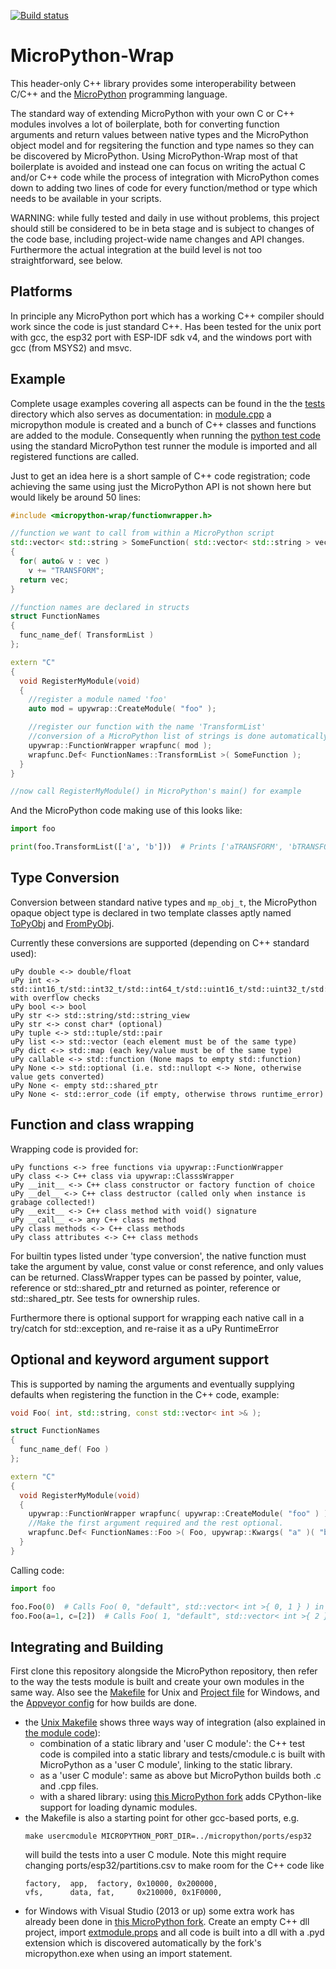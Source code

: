 [![Build status](https://ci.appveyor.com/api/projects/status/3a7gmffr0mpfv9va?svg=true)](https://ci.appveyor.com/project/stinos/micropython-wrap)

MicroPython-Wrap
================

This header-only C++ library provides some interoperability between C/C++ and the [MicroPython](https://github.com/micropython/micropython) programming language.

The standard way of extending MicroPython with your own C or C++ modules involves a lot of boilerplate,
both for converting function arguments and return values between native types and the MicroPython object model and for
regsitering the function and type names so they can be discovered by MicroPython.
Using MicroPython-Wrap most of that boilerplate is avoided and instead one can focus on writing the actual C and/or C++ code
while the process of integration with MicroPython comes down to adding two lines of code for every function/method or type which needs to be
available in your scripts.

WARNING: while fully tested and daily in use without problems, this project should still be considered to be in beta stage and is subject to changes of the
code base, including project-wide name changes and API changes.
Furthermore the actual integration at the build level is not too straightforward, see below.

Platforms
---------
In principle any MicroPython port which has a working C++ compiler should work since the code is just standard C++.
Has been tested for the unix port with gcc, the esp32 port with ESP-IDF sdk v4, and the windows port with gcc (from MSYS2) and msvc.

Example
-------
Complete usage examples covering all aspects can be found in the the [tests](tests) directory which also serves as documentation:
 in [module.cpp](tests/module.cpp) a micropython module is created and a bunch of C++ classes and functions are added to the module.
Consequently when running the [python test code](tests/py) using the standard MicroPython test runner the module is imported and all registered functions are called.

Just to get an idea here is a short sample of C++ code registration; code achieving the same using just the MicroPython API is not shown here but would likely be around 50 lines:

```c++
#include <micropython-wrap/functionwrapper.h>

//function we want to call from within a MicroPython script
std::vector< std::string > SomeFunction( std::vector< std::string > vec )
{
  for( auto& v : vec )
    v += "TRANSFORM";
  return vec;
}

//function names are declared in structs
struct FunctionNames
{
  func_name_def( TransformList )
};

extern "C"
{
  void RegisterMyModule(void)
  {
    //register a module named 'foo'
    auto mod = upywrap::CreateModule( "foo" );

    //register our function with the name 'TransformList'
    //conversion of a MicroPython list of strings is done automatically
    upywrap::FunctionWrapper wrapfunc( mod );
    wrapfunc.Def< FunctionNames::TransformList >( SomeFunction );
  }
}

//now call RegisterMyModule() in MicroPython's main() for example
```

And the MicroPython code making use of this looks like:

```python
import foo

print(foo.TransformList(['a', 'b']))  # Prints ['aTRANSFORM', 'bTRANSFORM']
```

Type Conversion
---------------
Conversion between standard native types and `mp_obj_t`, the MicroPython opaque object type
is declared in two template classes aptly named [ToPyObj](detail/topyobj.h) and [FromPyObj](detail/frompyobj.h).

Currently these conversions are supported (depending on C++ standard used):

    uPy double <-> double/float
    uPy int <-> std::int16_t/std::int32_t/std::int64_t/std::uint16_t/std::uint32_t/std::uint64_t with overflow checks
    uPy bool <-> bool
    uPy str <-> std::string/std::string_view
    uPy str <-> const char* (optional)
    uPy tuple <-> std::tuple/std::pair
    uPy list <-> std::vector (each element must be of the same type)
    uPy dict <-> std::map (each key/value must be of the same type)
    uPy callable <-> std::function (None maps to empty std::function)
    uPy None <-> std::optional (i.e. std::nullopt <-> None, otherwise value gets converted)
    uPy None <- empty std::shared_ptr
    uPy None <- std::error_code (if empty, otherwise throws runtime_error)

Function and class wrapping
---------------------------
Wrapping code is provided for:

    uPy functions <-> free functions via upywrap::FunctionWrapper
    uPy class <-> C++ class via upywrap::ClasssWrapper
    uPy __init__ <-> C++ class constructor or factory function of choice
    uPy __del__ <-> C++ class destructor (called only when instance is grabage collected!)
    uPy __exit__ <-> C++ class method with void() signature
    uPy __call__ <-> any C++ class method
    uPy class methods <-> C++ class methods
    uPy class attributes <-> C++ class methods

For builtin types listed under 'type conversion', the native function must take the argument by value, const value or const reference,
and only values can be returned.
ClassWrapper types can be passed by pointer, value, reference or std::shared_ptr and returned as pointer,
reference or std::shared_ptr. See tests for ownership rules.

Furthermore there is optional support for wrapping each native call in a try/catch for std::exception,
and re-raise it as a uPy RuntimeError

Optional and keyword argument support
-------------------------------------
This is supported by naming the arguments and eventually supplying defaults when registering the function in the C++ code, example:

```c++
void Foo( int, std::string, const std::vector< int >& );

struct FunctionNames
{
  func_name_def( Foo )
};

extern "C"
{
  void RegisterMyModule(void)
  {
    upywrap::FunctionWrapper wrapfunc( upywrap::CreateModule( "foo" ) );
    //Make the first argument required and the rest optional.
    wrapfunc.Def< FunctionNames::Foo >( Foo, upywrap::Kwargs( "a" )( "b", "default" )( "c", {0, 1} ) );
  }
}

```

Calling code:

```python
import foo

foo.Foo(0)  # Calls Foo( 0, "default", std::vector< int >{ 0, 1 } ) in C++.
foo.Foo(a=1, c=[2])  # Calls Foo( 1, "default", std::vector< int >{ 2 } ) in C++.
```


Integrating and Building
------------------------
First clone this repository alongside the MicroPython repository, then refer to the way the tests module
is built and create your own modules in the same way. Also see the [Makefile](Makefile) for Unix and
[Project file](micropython-wrap.vcxproj) for Windows, and the [Appveyor config](.appveyor.yml) for how builds are done.

- the [Unix Makefile](Makefile) shows three ways way of integration (also explained in [the module code](module.h)):
    - combination of a static library and 'user C module': the C++ test code is compiled into a static library
      and tests/cmodule.c is built with MicroPython as a 'user C module', linking to the static library.
    - as a 'user C module': same as above but MicroPython builds both .c and .cpp files.
    - with a shared library: using [this MicroPython fork](https://github.com/stinos/micropython/tree/windows-pyd) adds CPython-like
      support for loading dynamic modules.
- the Makefile is also a starting point for other gcc-based ports, e.g.
  ```
  make usercmodule MICROPYTHON_PORT_DIR=../micropython/ports/esp32
  ```
  will build the tests into a user C module. Note this might require changing ports/esp32/partitions.csv to make room for the C++ code like
  ```
  factory,  app,  factory, 0x10000, 0x200000,
  vfs,      data, fat,     0x210000, 0x1F0000,
  ```
- for Windows with Visual Studio (2013 or up) some extra work has already been done in [this MicroPython fork](https://github.com/stinos/micropython/tree/windows-pyd).
  Create an empty C++ dll project, import [extmodule.props](https://github.com/stinos/micropython/blob/windows-pyd/ports/windows/msvc/extmodule.props)
  and all code is built into a dll with a .pyd extension which is discovered automatically by the fork's micropython.exe when using
  an import statement.
